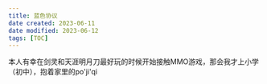 ```yaml
---
title: 蓝色协议
date created: 2023-06-11
date modified: 2023-06-12
tags: [TOC]
---
```


本人有幸在剑灵和天涯明月刀最好玩的时候开始接触MMO游戏，那会我才上小学（初中），抱着家里的po'ji'qi

